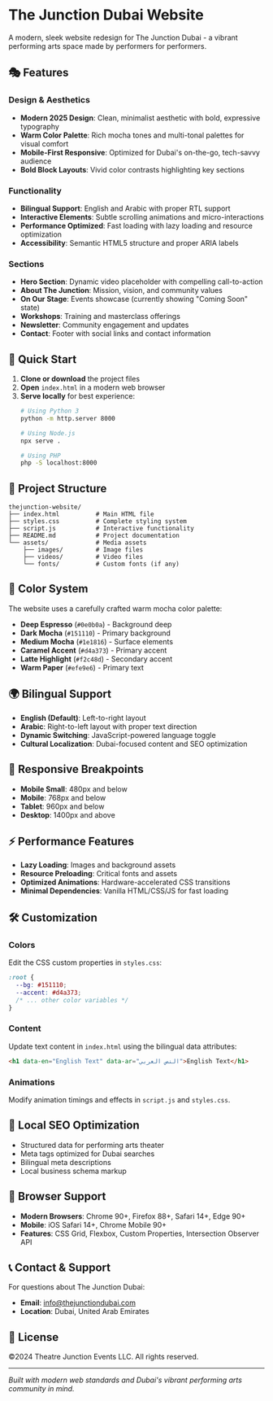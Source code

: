 # The Junction Dubai Website

A modern, sleek website redesign for The Junction Dubai - a vibrant performing arts space made by performers for performers.

## 🎭 Features

### Design & Aesthetics
- **Modern 2025 Design**: Clean, minimalist aesthetic with bold, expressive typography
- **Warm Color Palette**: Rich mocha tones and multi-tonal palettes for visual comfort
- **Mobile-First Responsive**: Optimized for Dubai's on-the-go, tech-savvy audience
- **Bold Block Layouts**: Vivid color contrasts highlighting key sections

### Functionality
- **Bilingual Support**: English and Arabic with proper RTL support
- **Interactive Elements**: Subtle scrolling animations and micro-interactions
- **Performance Optimized**: Fast loading with lazy loading and resource optimization
- **Accessibility**: Semantic HTML5 structure and proper ARIA labels

### Sections
- **Hero Section**: Dynamic video placeholder with compelling call-to-action
- **About The Junction**: Mission, vision, and community values
- **On Our Stage**: Events showcase (currently showing "Coming Soon" state)
- **Workshops**: Training and masterclass offerings
- **Newsletter**: Community engagement and updates
- **Contact**: Footer with social links and contact information

## 🚀 Quick Start

1. **Clone or download** the project files
2. **Open** `index.html` in a modern web browser
3. **Serve locally** for best experience:
   ```bash
   # Using Python 3
   python -m http.server 8000
   
   # Using Node.js
   npx serve .
   
   # Using PHP
   php -S localhost:8000
   ```

## 📁 Project Structure

```
thejunction-website/
├── index.html          # Main HTML file
├── styles.css          # Complete styling system
├── script.js           # Interactive functionality
├── README.md           # Project documentation
└── assets/             # Media assets
    ├── images/         # Image files
    ├── videos/         # Video files
    └── fonts/          # Custom fonts (if any)
```

## 🎨 Color System

The website uses a carefully crafted warm mocha color palette:

- **Deep Espresso** (`#0e0b0a`) - Background deep
- **Dark Mocha** (`#151110`) - Primary background
- **Medium Mocha** (`#1e1816`) - Surface elements
- **Caramel Accent** (`#d4a373`) - Primary accent
- **Latte Highlight** (`#f2c48d`) - Secondary accent
- **Warm Paper** (`#efe9e6`) - Primary text

## 🌍 Bilingual Support

- **English (Default)**: Left-to-right layout
- **Arabic**: Right-to-left layout with proper text direction
- **Dynamic Switching**: JavaScript-powered language toggle
- **Cultural Localization**: Dubai-focused content and SEO optimization

## 📱 Responsive Breakpoints

- **Mobile Small**: 480px and below
- **Mobile**: 768px and below
- **Tablet**: 960px and below
- **Desktop**: 1400px and above

## ⚡ Performance Features

- **Lazy Loading**: Images and background assets
- **Resource Preloading**: Critical fonts and assets
- **Optimized Animations**: Hardware-accelerated CSS transitions
- **Minimal Dependencies**: Vanilla HTML/CSS/JS for fast loading

## 🛠️ Customization

### Colors
Edit the CSS custom properties in `styles.css`:
```css
:root {
  --bg: #151110;
  --accent: #d4a373;
  /* ... other color variables */
}
```

### Content
Update text content in `index.html` using the bilingual data attributes:
```html
<h1 data-en="English Text" data-ar="النص العربي">English Text</h1>
```

### Animations
Modify animation timings and effects in `script.js` and `styles.css`.

## 🎯 Local SEO Optimization

- Structured data for performing arts theater
- Meta tags optimized for Dubai searches
- Bilingual meta descriptions
- Local business schema markup

## 🔧 Browser Support

- **Modern Browsers**: Chrome 90+, Firefox 88+, Safari 14+, Edge 90+
- **Mobile**: iOS Safari 14+, Chrome Mobile 90+
- **Features**: CSS Grid, Flexbox, Custom Properties, Intersection Observer API

## 📞 Contact & Support

For questions about The Junction Dubai:
- **Email**: info@thejunctiondubai.com
- **Location**: Dubai, United Arab Emirates

## 📄 License

©️2024 Theatre Junction Events LLC. All rights reserved.

---

*Built with modern web standards and Dubai's vibrant performing arts community in mind.*
